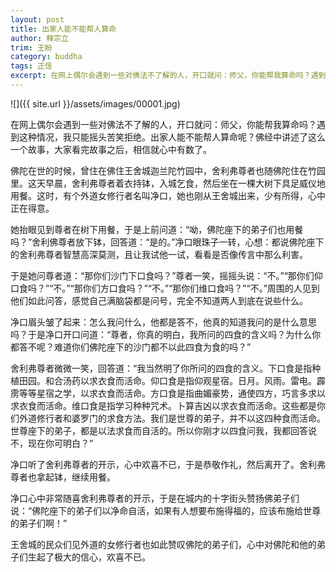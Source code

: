 ```yaml
---
layout: post
title: 出家人能不能帮人算命
author: 释宗立
trim: 王盼
category: buddha
tags: 正信
excerpt: 在网上偶尔会遇到一些对佛法不了解的人，开口就问：师父，你能帮我算命吗？遇到这种情况，我只能摇头苦笑拒绝。出家人能不能帮人算命呢？佛经中讲述了这么一个故事，大家看完故事之后，相信就心中有数了。
---
```


![]({{ site.url }}/assets/images/00001.jpg)

在网上偶尔会遇到一些对佛法不了解的人，开口就问：师父，你能帮我算命吗？遇到这种情况，我只能摇头苦笑拒绝。出家人能不能帮人算命呢？佛经中讲述了这么一个故事，大家看完故事之后，相信就心中有数了。

佛陀在世的时候，曾住在佛住王舍城迦兰陀竹园中，舍利弗尊者也随佛陀住在竹园里。这天早晨，舍利弗尊者着衣持钵，入城乞食，然后坐在一棵大树下具足威仪地用餐。这时，有个外道女修行者名叫净口，她也刚从王舍城出来，少有所得，心中正在得意。

她抬眼见到尊者在树下用餐，于是上前问道：“呦，佛陀座下的弟子们也用餐吗？”舍利佛尊者放下钵，回答道：“是的。”净口眼珠子一转，心想：都说佛陀座下的舍利弗尊者智慧高深莫测，且让我试他一试，看看是否像传言中那么利害。

于是她问尊者道：“那你们沙门下口食吗？”尊者一笑，摇摇头说：“不。”“那你们仰口食吗？”“不。”“那你们方口食吗？”“不。”“那你们维口食吗？”“不。”周围的人见到他们如此问答，感觉自己满脑袋都是问号，完全不知道两人到底在说些什么。

净口眉头皱了起来：怎么我问什么，他都是答不，他真的知道我问的是什么意思吗？于是净口开口问道：“尊者，你真的明白，我所问的四食的含义吗？为什么你都答不呢？难道你们佛陀座下的沙门都不以此四食为食的吗？”

舍利弗尊者微微一笑，回答道：“我当然明了你所问的四食的含义。下口食是指种植田园。和合汤药以求衣食而活命。仰口食是指仰观星宿。日月。风雨。雷电。霹雳等等星宿之学，以求衣食而活命。方口食是指曲媚豪势，通使四方，巧言多求以求衣食而活命。维口食是指学习种种咒术。卜算吉凶以求衣食而活命。这些都是你们外道修行者和婆罗门的求食方法。我们是世尊的弟子，并不以这四种食而活命。世尊座下的弟子，都是以法求食而自活的。所以你刚才以四食问我，我都回答说不，现在你可明白？”

净口听了舍利弗尊者的开示，心中欢喜不已，于是恭敬作礼，然后离开了。舍利弗尊者也拿起钵，继续用餐。

净口心中非常随喜舍利弗尊者的开示，于是在城内的十字街头赞扬佛弟子们说：“佛陀座下的弟子们以净命自活，如果有人想要布施得福的，应该布施给世尊的弟子们啊！”

王舍城的民众们见外道的女修行者也如此赞叹佛陀的弟子们，心中对佛陀和他的弟子们生起了极大的信心，欢喜不已。
